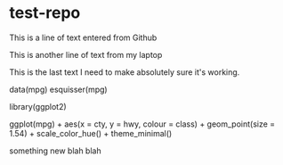 # test-repo


This is a line of text entered from Github

This is another line of text from my laptop

This is the last text I need to make absolutely sure it's working.


data(mpg)
esquisser(mpg)

library(ggplot2)

ggplot(mpg) +
 aes(x = cty, y = hwy, colour = class) +
 geom_point(size = 1.54) +
 scale_color_hue() +
 theme_minimal()

something new blah blah

